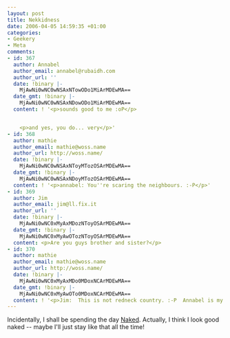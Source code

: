 ```yaml
---
layout: post
title: Nekkidness
date: 2006-04-05 14:59:35 +01:00
categories:
- Geekery
- Meta
comments:
- id: 367
  author: Annabel
  author_email: annabel@rubaidh.com
  author_url: ''
  date: !binary |-
    MjAwNi0wNC0wNSAxNTowODo1MiArMDEwMA==
  date_gmt: !binary |-
    MjAwNi0wNC0wNSAxNDowODo1MiArMDEwMA==
  content: ! '<p>sounds good to me :oP</p>


    <p>and yes, you do... very</p>'
- id: 368
  author: mathie
  author_email: mathie@woss.name
  author_url: http://woss.name/
  date: !binary |-
    MjAwNi0wNC0wNSAxNToyMTozOSArMDEwMA==
  date_gmt: !binary |-
    MjAwNi0wNC0wNSAxNDoyMTozOSArMDEwMA==
  content: ! '<p>annabel: You''re scaring the neighbours. :-P</p>'
- id: 369
  author: Jim
  author_email: jim@ll.fix.it
  author_url: ''
  date: !binary |-
    MjAwNi0wNC0xMyAxMDozNToyOSArMDEwMA==
  date_gmt: !binary |-
    MjAwNi0wNC0xMyAwOTozNToyOSArMDEwMA==
  content: <p>Are you guys brother and sister?</p>
- id: 370
  author: mathie
  author_email: mathie@woss.name
  author_url: http://woss.name/
  date: !binary |-
    MjAwNi0wNC0xMyAxMDo0MDoxNCArMDEwMA==
  date_gmt: !binary |-
    MjAwNi0wNC0xMyAwOTo0MDoxNCArMDEwMA==
  content: ! '<p>Jim:  This is not redneck country. :-P  Annabel is my wife...</p>'
---
```

Incidentally, I shall be spending the day [Naked](http://naked.dustindiaz.com/).  Actually, I think I look good naked -- maybe I'll just stay like that all the time!
